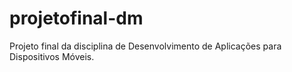 # projetofinal-dm
 Projeto final da disciplina de Desenvolvimento de Aplicações para Dispositivos Móveis.
